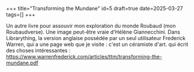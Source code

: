 +++
title="Transforming the Mundane"
id=5
draft=true
date=2025-03-27
tags=[]
+++

Un autre livre pour assouvir mon exploration du monde Roubaud (mon Roubaudverse).
Une image peut-être vraie d'Hélène Giannecchini.
Dans Librarything, la version anglaise possédée par un seul utilisateur Frederick Warren, qui a une page web que je visite : c'est un céramiste d'art. qui écrit des choses intéressantes : <https://www.warrenfrederick.com/articles/ttm/transforming-the-mundane.pdf>
